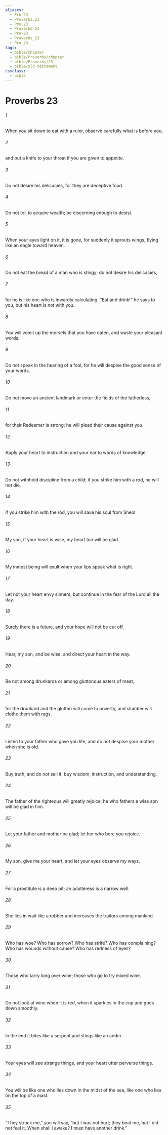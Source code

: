 ```yaml
---
aliases:
  - Pro 23
  - Proverbs.23
  - Pro.23
  - Proverbs-23
  - Pro-23
  - Proverbs_23
  - Pro_23
tags:
  - bible/chapter
  - bible/Proverbs/chapter
  - bible/Proverbs/23
  - bible/old testament
cssclass:
  - bible
---
```


# Proverbs 23

###### 1
When you sit down to eat with a ruler, observe carefully what is before you,
###### 2
and put a knife to your throat if you are given to appetite.
###### 3
Do not desire his delicacies, for they are deceptive food.
###### 4
Do not toil to acquire wealth;   be discerning enough to desist.
###### 5
When your eyes light on it, it is gone,   for suddenly it sprouts wings, flying like an eagle toward heaven.
###### 6
Do not eat the bread of a man who is stingy;   do not desire his delicacies,
###### 7
for he is like one who is inwardly calculating. “Eat and drink!” he says to you, but his heart is not with you.
###### 8
You will vomit up the morsels that you have eaten, and waste your pleasant words.
###### 9
Do not speak in the hearing of a fool, for he will despise the good sense of your words.
###### 10
Do not move an ancient landmark or enter the fields of the fatherless,
###### 11
for their Redeemer is strong; he will plead their cause against you.
###### 12
Apply your heart to instruction and your ear to words of knowledge.
###### 13
Do not withhold discipline from a child;   if you strike him with a rod, he will not die.
###### 14
If you strike him with the rod, you will save his soul from Sheol.
###### 15
My son, if your heart is wise, my heart too will be glad.
###### 16
My inmost being will exult when your lips speak what is right.
###### 17
Let not your heart envy sinners, but continue in the fear of the Lord all the day.
###### 18
Surely there is a future, and your hope will not be cut off.
###### 19
Hear, my son, and be wise, and direct your heart in the way.
###### 20
Be not among drunkards or among gluttonous eaters of meat,
###### 21
for the drunkard and the glutton will come to poverty, and slumber will clothe them with rags.
###### 22
Listen to your father who gave you life,   and do not despise your mother when she is old.
###### 23
Buy truth, and do not sell it; buy wisdom, instruction, and understanding.
###### 24
The father of the righteous will greatly rejoice; he who fathers a wise son will be glad in him.
###### 25
Let your father and mother be glad; let her who bore you rejoice.
###### 26
My son, give me your heart, and let your eyes observe my ways.
###### 27
For a prostitute is a deep pit;   an adulteress is a narrow well.
###### 28
She lies in wait like a robber and increases the traitors among mankind.
###### 29
Who has woe? Who has sorrow? Who has strife? Who has complaining? Who has wounds without cause? Who has redness of eyes?
###### 30
Those who tarry long over wine; those who go to try mixed wine.
###### 31
Do not look at wine when it is red, when it sparkles in the cup and goes down smoothly.
###### 32
In the end it bites like a serpent and stings like an adder.
###### 33
Your eyes will see strange things, and your heart utter perverse things.
###### 34
You will be like one who lies down in the midst of the sea, like one who lies on the top of a mast.
###### 35
“They struck me,” you will say, “but I was not hurt; they beat me, but I did not feel it. When shall I awake? I must have another drink.”


